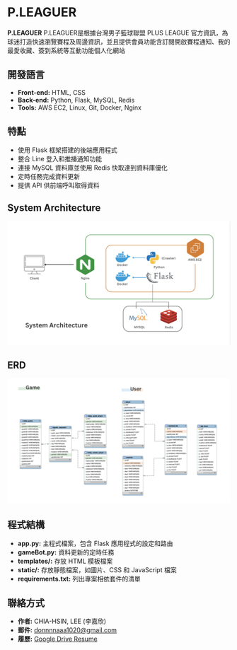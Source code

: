 # P.LEAGUER

**P.LEAGUER** P.LEAGUER是根據台灣男子籃球聯盟 PLUS LEAGUE 官方資訊，為球迷打造快速瀏覽賽程及周邊資訊，並且提供會員功能含訂閱開啟賽程通知、我的最愛收藏、簽到系統等互動功能個人化網站

## 開發語言

- **Front-end:** HTML, CSS
- **Back-end:** Python, Flask, MySQL, Redis
- **Tools:** AWS EC2, Linux, Git, Docker, Nginx

## 特點

- 使用 Flask 框架搭建的後端應用程式
- 整合 Line 登入和推播通知功能
- 連接 MySQL 資料庫並使用 Redis 快取達到資料庫優化
- 定時任務完成資料更新
- 提供 API 供前端呼叫取得資料

## System Architecture 

![](https://github.com/Leega1020/p.leaguer/blob/main/Architecture_diagram/System_architecture.png)

## ERD 

![](https://github.com/Leega1020/p.leaguer/blob/main/Architecture_diagram/ERD.png)

## 程式結構

- **app.py:** 主程式檔案，包含 Flask 應用程式的設定和路由
- **gameBot.py:** 資料更新的定時任務
- **templates/:** 存放 HTML 模板檔案
- **static/:** 存放靜態檔案，如圖片、CSS 和 JavaScript 檔案
- **requirements.txt:** 列出專案相依套件的清單

## 聯絡方式

- **作者:** CHIA-HSIN, LEE (李嘉欣)
- **郵件:** donnnnaaa1020@gmail.com
- **履歷:** [Google Drive Resume](https://drive.google.com/drive/u/0/folders/1Ng5i-rrHscPjuw5N2tLLQg059NtJ9nA4)

